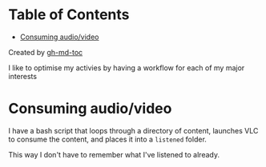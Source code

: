 
Table of Contents
=================

   * [Consuming audio/video](#consuming-audiovideo)

Created by [gh-md-toc](https://github.com/ekalinin/github-markdown-toc)



I like to optimise my activies by having a workflow for each of my major interests

# Consuming audio/video
I have a bash script that loops through a directory of content, launches VLC to
consume the content, and places it into a `listened` folder.

This way I don't have to remember what I've listened to already.
